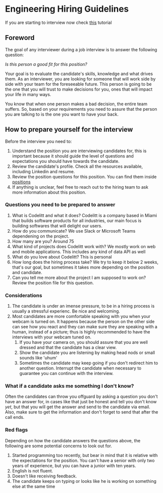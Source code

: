 # Engineering Hiring Guidelines

If you are starting to interview now check [this](https://github.com/codelittinc/engineering-hiring/blob/master/first%20interview.md) tutorial

## Foreword

The goal of any interviewer during a job interview is to answer the following question:

_Is this person a good fit for this position?_

Your goal is to evaluate the candidate's skills, knowledge and what drives them.  As an interviewer, you are looking for someone that will work side by side with your team for the foreseeable future. This person is going to be the one that you will trust to make decisions for you, ones that will impact your life in many ways.

You know that when one person makes a bad decision, the entire team suffers. So, based on your requirements you need to assure that the person you are talking to is the one you want to have your back.

## How to prepare yourself for the interview

Before the interview you need to:

1. Understand the position you are interviewing candidates for, this is important because it should guide the level of questions and expectations you should have towards the candidate. 
2. Review the candidate's profile. Check all the resources available, including Linkedin and resume.
3. Review the position questions for this position. You can find them inside [positions](https://github.com/codelittinc/engineering-hiring/tree/master/positions)
4. If anything is unclear, feel free to reach out to the hiring team to ask more information about this position.

### Questions you need to be prepared to answer

1. What is Codelitt and what it does?
Codelitt is a company based in Miami that builds software products for all industries, our main focus is building softwares that will delight our users.
3. How do you communicate?
We use Slack or Microsoft Teams dependening on the project.
4. How many are you?
Around 75
5. What kind of projects does Codelitt work with?
We mostly work on web and mobile applications. This includes any kind of data API as well
6. What do you love about Codelitt?
This is personal
8. How long does the hiring process take?
We try to keep it below 2 weeks, that's our goal, but sometimes it takes more depending on the position and candidate.
9. Can you tell me more about the project I am supposed to work on?
Review the position file for this question.

### Considerations

1. The candidate is under an imense pressure, to be in a hiring process is usually a stressful experienc. Be nice and welcoming.
2. Most candidates are more comfortable speaking with you when your webcam is turned on. It happens because the person on the other side can see how you react and they can make sure they are speaking with a human, instead of a picture; thus is highly recommended to have the interviews with your webcam tuned on.
    1. If you have your camera on, you should assure that you are well dressed and that the candidate has a clear view.
    2. Show the candidate you are listening by making head nods or small sounds like 'uhum'
    3. Sometimes the candidate may keep going if you don't redirect him to another question. Interrupt the candidate when necessary to guarantee you can continue with the interview.

### What if a candidate asks me something I don't know?

Often the candidates can throw you offguard by asking a question you don't have an answer for, in cases like that just be honest and tell you don't know _yet_, but that you will get the answer and send to the candidate via email. Also, make sure to get the information and don't forget to send that after the call ends.

### Red flags

Depending on how the candidate answers the questions above, the following are some potential concerns to look out for.

1. Started programming too recently, but bear in mind that it is relative with the expectations for the position. You can't have a senior with only two years of experience, but you can have a junior with ten years.
2. English is not fluent.
3. Doesn't like receiving feedback.
4. The candidate keeps on typing or looks like he is working on something else at the same time
